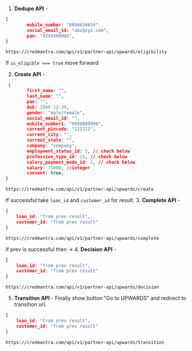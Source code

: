 1. **Dedupe API** -
```json
{
        mobile_number: "8094634634"
        social_email_id: "abc@xyz.com",
        pan: "XXXXX0000X",
}
```
```
https://credmantra.com/api/v1/partner-api/upwards/eligibility
```
If ```is_eligible === true``` move forward

2. **Create API** -
```json
 {
        first_name: "",
        last_name: "",
        pan: "",
        dob: 1988-12-29,
        gender: "male/female",
        social_email_id: "",
        mobile_number1: "9999999999",
        current_pincode: "121212",
        current_city: "",
        current_state: "",
        company: "company",
        employment_status_id: 3, // check below
        profession_type_id: 21, // check below
        salary_payment_mode_id: 2, // check below
        salary: 75000, //integer
        consent: true,
}
```
```
https://credmantra.com/api/v1/partner-api/upwards/create
```
If successful take ```loan_id``` and ```customer_id``` for result.
3. **Complete API** -
```json
{
	loan_id: "from prev result",
    customer_id: "from prev result"
}
```
```
https://credmantra.com/api/v1/partner-api/upwards/complete
```
if prev is successful then ->
4. **Decision API** -
```json
{
	loan_id: "from prev result",
    customer_id: "from prev result"
}
```
```
https://credmantra.com/api/v1/partner-api/upwards/decision
```
5.  **Transition API** - 
Finally show button "Go to UPWARDS" and redirect to transition url.
```json
{
	loan_id: "from prev result",
    customer_id: "from prev result"
}
```
```
https://credmantra.com/api/v1/partner-api/upwards/transition
```


